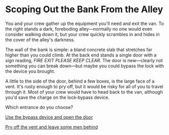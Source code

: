 # Scoping Out the Bank From the Alley

You and your crew gather up the equipment you'll need and exit the van. To the right stands a dark, foreboding alley—normally no one would even consider walking down it, but your crew quickly scrambles in and hides in the cover of the alley's darkness.

The wall of the bank is simple: a bland concrete slab that stretches far higher than you could climb. At the back end stands a single door with a sign reading, _FIRE EXIT PLEASE KEEP CLEAR_. The door is new—clearly not something you can break down—but maybe you could bypass the lock with the device you brought.

A little to the side of the door, behind a few boxes, is the large face of a vent. It's rusty enough to pry off, but it would be risky for all of you to travel through it. Most of your crew would have to head back to the van, although you'd save the charge on the lock‑bypass device.

Which entrance do you choose?

[Use the bypass device and open the door](./scene3a.md)

[Pry off the vent and leave some men behind](./scene3b.md)